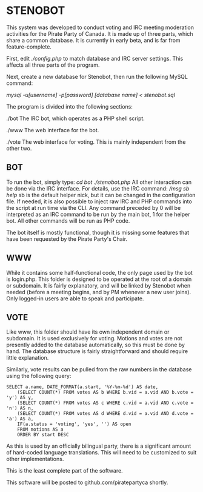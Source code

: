 STENOBOT
========
This system was developed to conduct voting and IRC meeting moderation
activities for the Pirate Party of Canada. It is made up of three parts,
which share a common database. It is currently in early beta, and is far from
feature-complete.

First, edit *./config.php* to match database and IRC server settings. This
affects all three parts of the program.

Next, create a new database for Stenobot, then run the following MySQL command:

*mysql -u[username] -p[password] [database name] < stenobot.sql*

The program is divided into the following sections:


./bot
The IRC bot, which operates as a PHP shell script.

./www
The web interface for the bot.

./vote
The web interface for voting. This is mainly independent from the other two.


BOT
---
To run the bot, simply type:
	*cd bot*
	*./stenobot.php*
All other interaction can be done via the IRC interface. For details, use the
IRC command:
	*/msg sb help*
sb is the default helper nick, but it can be changed in the configuration file.
If needed, it is also possible to inject raw IRC and PHP commands into the
script at run time via the CLI. Any command preceded by 0 will be interpreted
as an IRC command to be run by the main bot, 1 for the helper bot. All other
commands will be run as PHP code.

The bot itself is mostly functional, though it is missing some features that
have been requested by the Pirate Party's Chair.


WWW
---
While it contains some half-functional code, the only page used by the bot is
login.php. This folder is designed to be operated at the root of a domain or
subdomain. It is fairly explanatory, and will be linked by Stenobot when needed
(before a meeting begins, and by PM whenever a new user joins). Only logged-in
users are able to speak and participate.


VOTE
----
Like www, this folder should have its own independent domain or subdomain. It 
is used exclusively for voting. Motions and votes are not presently added to
the database automatically, so this must be done by hand. The database
structure is fairly straightforward and should require little explanation.

Similarly, vote results can be pulled from the raw numbers in the database
using the following query:


    SELECT a.name, DATE_FORMAT(a.start, '%Y-%m-%d') AS date,
	    (SELECT COUNT(*) FROM votes AS b WHERE b.vid = a.vid AND b.vote = 'y') AS y,
	    (SELECT COUNT(*) FROM votes AS c WHERE c.vid = a.vid AND c.vote = 'n') AS n,
	    (SELECT COUNT(*) FROM votes AS d WHERE d.vid = a.vid AND d.vote = 'a') AS a,
	    IF(a.status = 'voting', 'yes', '') AS open
	    FROM motions AS a
	    ORDER BY start DESC


As this is used by an officially bilingual party, there is a significant amount
of hard-coded language translations. This will need to be customized to suit
other implementations.

This is the least complete part of the software.


This software will be posted to github.com/piratepartyca shortly.
